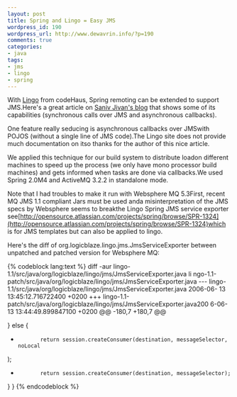 ```yaml
--- 
layout: post
title: Spring and Lingo = Easy JMS
wordpress_id: 190
wordpress_url: http://www.dewavrin.info/?p=190
comments: true
categories: 
- java
tags: 
- jms
- lingo
- spring
---
```

With [Lingo](http://lingo.codehaus.org/) from codeHaus, Spring remoting can be extended to support JMS.Here's a great article on [Saniv Jivan's blog](http://www.jroller.com/page/sjivan?entry=asynchronous_calls_and_callbacks_using) that shows some of its capabilities (synchronous calls over JMS and asynchronous callbacks).

One feature really seducing is asynchronous callbacks over JMSwith POJOS (without a single line of JMS code).The Lingo site does not provide much documentation on itso thanks for the author of this nice article.

We applied this technique for our build system to distribute loadon different machines to speed up the process (we only have mono processor build machines) and gets informed when tasks are done via callbacks.We used Spring 2.0M4 and ActiveMQ 3.2.2 in standalone mode.

Note that I had troubles to make it run with Websphere MQ 5.3First, recent MQ JMS 1.1 compliant Jars must be used anda misinterpretation of the JMS specs by Websphere seems to breakthe Lingo Spring JMS service exporter see[http://opensource.atlassian.com/projects/spring/browse/SPR-1324](http://opensource.atlassian.com/projects/spring/browse/SPR-1324)which is for JMS templates but can also be applied to lingo.

Here's the diff of org.logicblaze.lingo.jms.JmsServiceExporter between unpatched and patched version for Websphere MQ:


{% codeblock lang:text %}
diff -aur lingo-1.1/src/java/org/logicblaze/lingo/jms/JmsServiceExporter.java li
ngo-1.1-patch/src/java/org/logicblaze/lingo/jms/JmsServiceExporter.java
--- lingo-1.1/src/java/org/logicblaze/lingo/jms/JmsServiceExporter.java 2006-06-
13 13:45:12.716722400 +0200
+++ lingo-1.1-patch/src/java/org/logicblaze/lingo/jms/JmsServiceExporter.java200
6-06-13 13:44:49.899847100 +0200
@@ -180,7 +180,7 @@
 
}
else {
-            return session.createConsumer(destination, messageSelector, noLocal
);
+            return session.createConsumer(destination, messageSelector);
}
}
{% endcodeblock %}
